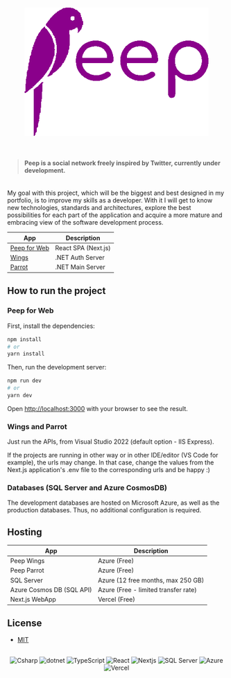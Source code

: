 <p align="center">
   <img src=".github/passarinhoAAFolou.png" width="424" height="296"/>
</p>

<br/>

> #### Peep is a social network freely inspired by Twitter, currently under development.

<br/>
My goal with this project, which will be the biggest and best designed in my portfolio, is to improve my skills as a developer. With it I will get to know new technologies, standards and architectures, explore the best possibilities for each part of the application and acquire a more mature and embracing view of the software development process.
<br/>

| App                                                         |  Description              |
| ----------------------------------------------------------- | ------------------------- |
| [Peep for Web](source/web)          | React SPA (Next.js)                               | 
| [Wings](source/Peep.Wings)          | .NET Auth Server                                  |
| [Parrot](source/Peep.Parrot)        | .NET Main Server                                  |

## How to run the project

### Peep for Web

First, install the dependencies:

```bash
npm install
# or
yarn install
```

Then, run the development server:

```bash
npm run dev
# or
yarn dev
```

Open [http://localhost:3000](http://localhost:3000) with your browser to see the result.

### Wings and Parrot

Just run the APIs, from Visual Studio 2022 (default option - IIS Express).

If the projects are running in other way or in other IDE/editor (VS Code for example),
the urls may change. In that case, change the values from the Next.js application's 
.env file to the corresponding urls and be happy :)

### Databases (SQL Server and Azure CosmosDB)

The development databases are hosted on Microsoft Azure, as well as the production databases.
Thus, no additional configuration is required.

## Hosting

| App                                                         |  Description              |
| ----------------------------------------------------------- | ------------------------- |
| Peep Wings                                                  | Azure (Free)              |
| Peep Parrot                                                 | Azure (Free)              |
| SQL Server                                                  | Azure (12 free months, max 250 GB) |
| Azure Cosmos DB (SQL API)                                   | Azure (Free - limited transfer rate) |
| Next.js WebApp                                              | Vercel (Free) |

## License 

- [MIT](https://choosealicense.com/licenses/mit/)

<br/>

<div align="center">
   <img alt="Csharp" src="https://img.shields.io/badge/C%23-239120?style=for-the-badge&logo=c-sharp&logoColor=white" />
   <img alt="dotnet" src="https://img.shields.io/badge/.NET-512BD4?style=for-the-badge&logo=dotnet&logoColor=white" />
   <img alt="TypeScript" src="https://img.shields.io/badge/TypeScript-007ACC?style=for-the-badge&logo=typescript&logoColor=white" />
   <img alt="React" src="https://img.shields.io/badge/React-20232A?style=for-the-badge&logo=react&logoColor=61DAFB" />
   <img alt="Nextjs" src="https://img.shields.io/badge/next.js-000000?style=for-the-badge&logo=nextdotjs&logoColor=white"/>
   <img alt="SQL Server" src="https://img.shields.io/badge/Microsoft%20SQL%20Server-CC2927?style=for-the-badge&logo=microsoft%20sql%20server&logoColor=white" />
   <img alt="Azure" src="https://img.shields.io/badge/microsoft%20azure-0089D6?style=for-the-badge&logo=microsoft-azure&logoColor=white" />
   <img alt="Vercel" src="https://img.shields.io/badge/Vercel-000000?style=for-the-badge&logo=vercel&logoColor=white" />
</div>